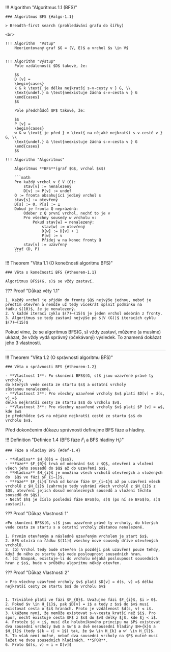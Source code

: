 <a id="algo-1.1"></a>
!!! Algorithm "Algoritmus 1.1 (BFS)"

    ### Algoritmus BFS {#algo-1.1}

    > Breadth-first search (prohledávání grafu do šířky)

    <br>
    
    !!! Algorithm  "Vstup"
        Neorientovaný graf $G = (V, E)$ a vrchol $s \in V$
    
    
    !!! Algorithm "Výstup"
        Pole vzdáleností $D$ takové, že:
    
        $$
        D [v] =
        \begin{cases} 
        k & k \text{ je délka nejkratší s-v-cesty v } G, \\
        \text{undef.} & \text{neexistuje žádná s-v-cesta v } G  
        \end{cases}
        $$
        
        Pole předchůdců $P$ takové, že:
        
        $$
        P [v] =
        \begin{cases} 
        w & w \text{ je před } v \text{ na nějaké nejkratší s-v-cestě v } G, \\
        \text{undef.} & \text{neexistuje žádná s-v-cesta v } G  
        \end{cases}
        $$
    
    !!! Algorithm "Algoritmus"
    
        Algoritmus **BFS**(graf $G$, vrchol $s$)
        
        ```math
        Pro každý vrchol v ∈ V (G):
            stav[v] := nenalezený
            D[v] := P[v] := undef
        Q := fronta obsahující jediný vrchol s
        stav[s] := otevřený
        D[s] := 0, P[s] := ⊥
        Dokud je fronta Q neprázdná:
            Odeber z Q první vrchol, nechť to je v
            Pro všechny sousedy w vrcholu v:
                Pokud stav[w] = nenalezený:
                    stav[w] := otevřený
                    D[w] := D[v] + 1
                    P[w] := v
                    Přidej w na konec fronty Q
            stav[v] := uzavřený
        Vrať (D, P)
        ```

<a id="theorem-1.1"></a>
!!! Theorem "Věta 1.1 (O konečnosti algoritmu BFS)"
    
    ### Věta o konečnosti BFS {#theorem-1.1}    

    Algoritmus BFS$(G, s)$ se vždy zastaví.



??? Proof "Důkaz věty 1.1"
    
    1. Každý vrchol je přidán do fronty $Q$ nejvýše jednou, neboť je
    předtím otevřen a nemůže už tedy vícekrát splnit podmínku na
    řádku $(10)$, že je nenalezený.
    2. V každé iteraci cyklu $(7)–(15)$ je jeden vrchol odebrán z fronty.
    3. Algoritmus se tedy zastaví nejvýše po $|V (G)|$ iteracích cyklu
    $(7)–(15)$


Pokud víme, že se algoritmus BFS(G, s) vždy zastaví, můžeme (a
musíme) ukázat, že vždy vydá správný (očekávaný) výsledek.
To znamená dokázat jeho 3 vlastnosti.

---
<a id="theorem-1.2"></a>
!!! Theorem "Věta 1.2 (O správnosti algoritmu BFS)"

    ### Věta o správnosti BFS {#theorem-1.2}
    
    - **Vlastnost 1**: Po skončení BFS$(G, s)$ jsou uzavřené právě ty vrcholy,
    do kterých vede cesta ze startu $s$ a ostatní vrcholy
    zůstanou nenalezené.
    - **Vlastnost 2**: Pro všechny uzavřené vrcholy $v$ platí $D[v] = d(s, v) =$
    délka nejkratší cesty ze startu $s$ do vrcholu $v$.
    - **Vlastnost 3**: Pro všechny uzavřené vrcholy $v$ platí $P [v] = w$, kde $w$
    je předchůdce $v$ na nějaké nejkratší cestě ze startu $s$ do
    vrcholu $v$.

Před dokončením důkazu správnosti definujme BFS fáze a hladiny.


<a id="def-1.4"></a>
!!! Definition "Definice 1.4 (BFS fáze $F_{i}$ a BFS hladiny $H_{i}$)"
    
    ### Fáze a Hladiny BFS {#def-1.4}
    
    - **Hladina** $H_{0}$ = {$s$}.
    - **Fáze** $F_{0}$ trvá od odebrání $s$ z $Q$, otevření a vložení všech jeho sousedů do $Q$ až do uzavření $s$.
    - **Hladina** $H_{i}$ je množina všech vrcholů otevřených a vložených do  $Q$ ve fázi $F_{i−1}$.
    - **Fáze** $F_{i}$ trvá od konce fáze $F_{i−1}$ až po uzavření všech vrcholů z $H_{i}$ (zahrnuje tedy vybrání všech vrcholů z $H_{i}$ z $Q$, otevření jejich dosud nenalezených sousedů a vložení těchto sousedů do $Q$).
    - Nechť $h$ je číslo poslední fáze BFS$(G, s)$ (po ní se BFS$(G, s)$ zastaví).

??? Proof "Důkaz Vlastnosti 1"
    
    >Po skončení BFS$(G, s)$ jsou uzavřené právě ty vrcholy, do kterých vede cesta ze startu s a ostatní vrcholy zůstanou nenalezené.

    1. Prvním otevřeným a následně uzavřeným vrcholem je start $s$.
    2. BFS otvírá na řádku $(11)$ všechny nové sousedy dříve otevřených vrcholů.
    3. (⊇) Vrchol tedy bude otevřen (a později pak uzavřen) pouze tehdy, když do něho ze startu $s$ vede posloupnost sousedních hran.
    4. (⊆) Naopak, existuje-li do vrcholu nějaká posloupnost sousedních hran z $s$, bude v průběhu algoritmu někdy otevřen.

??? Proof "Důkaz Vlastnosti 2"

    > Pro všechny uzavřené vrcholy $v$ platí $D[v] = d(s, v) =$ délka nejkratší cesty ze startu $s$ do vrcholu $v$

    
    1. Triviálně platí ve fázi $F_{0}$. Uvažujme fázi $F_{i}$, $i > 0$.
    2. Pokud $v \in H_{i}$, pak $D[v] = i$ a tedy z $s$ do $v$ musí existovat cesta o $i$ hranách. Proto je vzdálenost $d(s, v) ≤ i$.
    3. Ukážeme nyní, že nemůže existovat s-v-cesta kratší než $i$. Pro spor, nechť existuje cesta $P$ z $s$ do $v$ délky $j$, kde $j < i$.
    4. Protože $j < i$, musí dle holubníkového principu na $P$ existovat dva sousední vrcholy $w$ a $w′$ a dvě nesousední hladiny $H+{k}$ a $H_{l}$ (tedy $|k − ℓ| > 1$) tak, že $w \in H_{k} a w′ \in H_{l}$.
    5. To však není možné, neboť dva sousední vrcholy na $P$ nutně musí ležet ve dvou sousedních hladinách. **SPOR**.
    6. Proto $d(s, v) = i = D[v]$